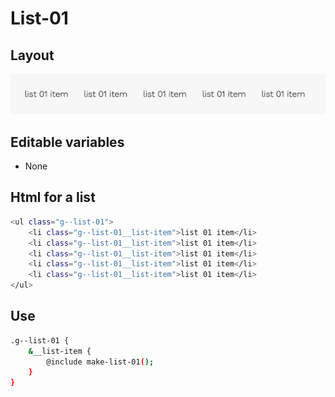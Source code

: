 # List-01

## Layout

![alt text][list-01]

[list-01]: /src/img/global-components/list/list-01.png

## Editable variables

- None

## Html for a list

```sh
<ul class="g--list-01">
    <li class="g--list-01__list-item">list 01 item</li>
    <li class="g--list-01__list-item">list 01 item</li>
    <li class="g--list-01__list-item">list 01 item</li>
    <li class="g--list-01__list-item">list 01 item</li>
    <li class="g--list-01__list-item">list 01 item</li>
</ul>
```

## Use

```sh
.g--list-01 {
    &__list-item {
        @include make-list-01();
    }
}
```
